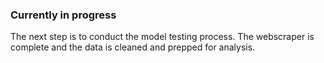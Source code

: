 ### Currently in progress ###
The next step is to conduct the model testing process. The webscraper is complete and the data is cleaned and prepped for analysis. 
